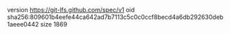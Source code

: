 version https://git-lfs.github.com/spec/v1
oid sha256:809601b4eefe44ca642ad7b7113c5c0c0ccf8becd4a6db292630deb1aeee0442
size 1869
